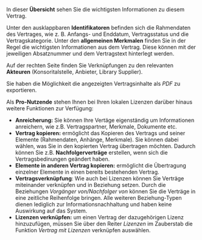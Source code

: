 In dieser **Übersicht** sehen Sie die wichtigsten Informationen zu diesem Vertrag.

Unter den ausklappbaren **Identifikatoren** befinden sich die Rahmendaten des Vertrages, wie z. B. Anfangs- und Enddatum, Vertragsstatus und die Vertragskategorie. 
Unter den **allgemeinen Merkmalen** finden Sie in der Regel die wichtigsten Informationen aus dem Vertrag. Diese können mit der jeweiligen Absatznummer und dem Vertragstext hinterlegt werden. 

Auf der rechten Seite finden Sie Verknüpfungen zu den relevanten **Akteuren** (Konsoritalstelle, Anbieter, Library Supplier).

Sie haben die Möglichkeit die angezeigten Vertragsinhalte als *PDF* zu exportieren.

Als **Pro-Nutzende** stehen Ihnen bei Ihren lokalen Lizenzen darüber hinaus weitere Funktionen zur Verfügung:
+ **Anreicherung:** Sie können Ihre Vertäge eigenständig um Informationen anreichern, wie z.B. Vertragspartner, Merkmale, Dokumente etc. 
+ **Vertrag kopieren:** ermöglicht das Kopieren des Vertrags und seiner Elemente (Rahmendaten, Anhänge, Merkmale). Sie können dabei wählen, was Sie in den kopierten Vertrag übertragen möchten. Dadurch können Sie z.B. **Nachfolgerverträge** erstellen, wenn sich die Vertragsbedinungen geändert haben. 
+ **Elemente in anderen Vertrag kopieren:** ermöglicht die Übertragung einzelner Elemente in einen bereits bestehenden Vertrag.
+ **Vertragsverknüpfung**: Wie auch bei Lizenzen können Sie Verträge miteinander verknüpfen und in Beziehung setzen. Durch die Beziehungen *Vorgänger von/Nachfolger von* können Sie die Verträge in eine zeitliche Reihenfolge bringen. Alle weiteren Beziehung-Typen dienen lediglich zur Informationsnachhaltung und haben keine Auswirkung auf das System.
+ **Lizenzen verknüpfen:** um einen Vertrag der dazugehörigen Lizenz hinzuzufügen, müssen Sie über den Reiter *Lizenzen* im Zauberstab die Funktion *Vertrag mit Lizenzen* verknüpfen auswählen.
